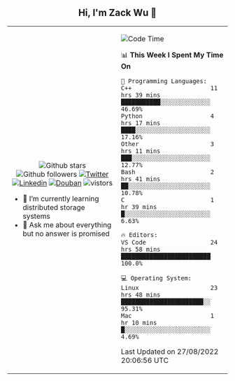 <h2 align="center"> Hi, I'm Zack Wu 👋 </h2>

<table>
    <tr>
        <td valign="center" width="50%">
            <p align="center">
              <img src="https://img.shields.io/github/stars/izackwu?style=social" alt="Github stars" />
              <img src="https://img.shields.io/github/followers/izackwu?style=social" alt="Github followers" />
              <a href="https://twitter.com/_zackwu"><img src="https://img.shields.io/badge/@__zackwu-1DA1F2?style=flat&logo=Twitter&logoColor=white" alt="Twitter"/></a>
              <a href="https://www.linkedin.com/in/izackwu/?locale=en_US"><img src="https://img.shields.io/badge/@izackwu-0073b1?style=flat&logo=LinkedIn&logoColor=white" alt="Linkedin" /></a>
              <a href="https://www.douban.com/people/keith1"><img src="https://img.shields.io/badge/@keith1-007722?style=flat&logo=Douban&logoColor=white" alt="Douban" /></a>
              <img src="https://visitor-badge.glitch.me/badge?page_id=keithnull" alt="vistors" />
            </p>
            <ul>
                <li>🌱 I’m currently learning distributed storage systems</li>
                <li>💬 Ask me about everything but no answer is promised</li>
            </ul>
        </td>
       <td valign="top" width="50%">
    
<!--START_SECTION:waka-->
![Code Time](http://img.shields.io/badge/Code%20Time-2%2C005%20hrs%202%20mins-blue)

📊 **This Week I Spent My Time On** 

```text
💬 Programming Languages: 
C++                      11 hrs 39 mins      ███████████░░░░░░░░░░░░░░   46.69% 
Python                   4 hrs 17 mins       ████░░░░░░░░░░░░░░░░░░░░░   17.16% 
Other                    3 hrs 11 mins       ███░░░░░░░░░░░░░░░░░░░░░░   12.77% 
Bash                     2 hrs 41 mins       ██░░░░░░░░░░░░░░░░░░░░░░░   10.78% 
C                        1 hr 39 mins        █░░░░░░░░░░░░░░░░░░░░░░░░   6.63%

🔥 Editors: 
VS Code                  24 hrs 58 mins      █████████████████████████   100.0%

💻 Operating System: 
Linux                    23 hrs 48 mins      ███████████████████████░░   95.31% 
Mac                      1 hr 10 mins        █░░░░░░░░░░░░░░░░░░░░░░░░   4.69%

```


 Last Updated on 27/08/2022 20:06:56 UTC
<!--END_SECTION:waka-->
</td></tr>
</table>


